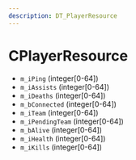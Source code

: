 ```yaml
---
description: DT_PlayerResource
---
```


# CPlayerResource


* `m_iPing` (integer[0-64])
* `m_iAssists` (integer[0-64])
* `m_iDeaths` (integer[0-64])
* `m_bConnected` (integer[0-64])
* `m_iTeam` (integer[0-64])
* `m_iPendingTeam` (integer[0-64])
* `m_bAlive` (integer[0-64])
* `m_iHealth` (integer[0-64])
* `m_iKills` (integer[0-64])